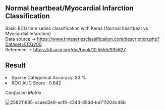 ## Normal heartbeat/Myocardial Infarction Classification

Basic ECG time series classification with Keras (Normal heartbeat vs Myocardial Infarction) <br>
Data source -> https://www.timeseriesclassification.com/description.php?Dataset=ECG200 <br>
Reference -> https://dl.acm.org/doi/book/10.5555/935627 <br>


## Result
<li> Sparse Categorical Accuracy: 83 % </li>
<li> ROC AUC Score : 0.842 </li>

<i>Confusion Matrix</i>

![258211685-ccaed2e9-acf6-4343-85dd-bd711204c46b](https://github.com/john-fante/my-deep-learning-projects/assets/50263592/d0445660-f3b0-4d1d-a93d-55316a579f07)
